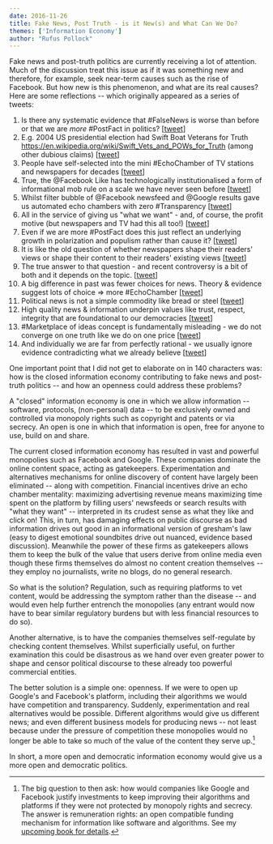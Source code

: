 ```yaml
---
date: 2016-11-26
title: Fake News, Post Truth - is it New(s) and What Can We Do?
themes: ['Information Economy']
author: "Rufus Pollock"
---
```


Fake news and post-truth politics are currently receiving a lot of attention. Much of the discussion treat this issue as if it was something new and therefore, for example, seek near-term causes such as the rise of Facebook. But how new is this phenomenon, and what are its real causes? Here are some reflections -- which originally appeared as a series of tweets:

1. Is there any systematic evidence that #FalseNews is worse than before or that we are *more* #PostFact in politics? [[tweet](https://twitter.com/rufuspollock/status/802414208377823232)]
2. E.g. 2004 US presidential election had Swift Boat Veterans for Truth https://en.wikipedia.org/wiki/Swift_Vets_and_POWs_for_Truth (among other dubious claims) [[tweet](https://twitter.com/rufuspollock/status/802414987385905152)]
3. People have self-selected into the mini #EchoChamber of TV stations and newspapers for decades [[tweet](https://twitter.com/rufuspollock/status/802418212117757952)]
4. True, the @Facebook Like has technologically institutionalised a form of informational mob rule on a scale we have never seen before [[tweet](https://twitter.com/rufuspollock/status/802418742772822017)]
5. Whilst filter bubble of @Facebook newsfeed and @Google results gave us automated echo chambers with zero #Transparency [[tweet](https://twitter.com/rufuspollock/status/802419787951472640)]
6. All in the service of giving us "what we want" - and, of course, the profit motive (but newspapers and TV had this all too!) [[tweet](https://twitter.com/rufuspollock/status/802420229393395712)]
7. Even if we are more #PostFact does this just reflect an underlying growth in polarization and populism rather than cause it? [[tweet](https://twitter.com/rufuspollock/status/802420904688914432)]
8. It is like the old question of whether newspapers shape their readers' views or shape their content to their readers' existing views [[tweet](https://twitter.com/rufuspollock/status/802421353227939841)]
9. The true answer to that question - and recent controversy is a bit of both and it depends on the topic. [[tweet](https://twitter.com/rufuspollock/status/802421674528239616)]
10. A big difference in past was fewer choices for news. Theory & evidence suggest lots of choice => more #EchoChamber [[tweet](https://twitter.com/rufuspollock/status/802423540582641668)]
11. Political news is not a simple commodity like bread or steel [[tweet](https://twitter.com/rufuspollock/status/802425005313179648)]
12. High quality news & information underpin values like trust, respect, integrity that are foundational to our democracies [[tweet](https://twitter.com/rufuspollock/status/802425733079568384)]
13. #Marketplace of ideas concept is fundamentally misleading - we do not converge on one truth like we do on one price [[tweet](https://twitter.com/rufuspollock/status/802427734169239553)]
14. And individually we are far from perfectly rational - we usually ignore evidence contradicting what we already believe [[tweet](https://twitter.com/rufuspollock/status/802430642181079041)]

One important point that I did not get to elaborate on in 140 characters was: how is the closed information economy contributing to fake news and post-truth politics -- and how an openness could address these problems?

A "closed" information economy is one in which we allow information -- software, protocols, (non-personal) data -- to be exclusively owned and controlled via monopoly rights such as copyright and patents or via secrecy. An open is one in which that information is open, free for anyone to use, build on and share.

The current closed information economy has resulted in vast and powerful monopolies such as Facebook and Google. These companies dominate the online content space, acting as gatekeepers. Experimentation and alternatives mechanisms for online discovery of content have largely been eliminated -- along with competition. Financial incentives drive an echo chamber mentality: maximizing advertising revenue means maximizing time spent on the platform by filling users' newsfeeds or search results with "what they want" -- interpreted in its crudest sense as what they like and click on! This, in turn, has damaging effects on public discourse as bad information drives out good in an informational version of gresham's law (easy to digest emotional soundbites drive out nuanced, evidence based discussion). Meanwhile the power of these firms as gatekeepers allows them to keep the bulk of the value that users derive from online media even though these firms themselves do almost no content creation themselves -- they employ no journalists, write no blogs, do no general research.

So what is the solution? Regulation, such as requiring platforms to vet content, would be addressing the symptom rather than the disease -- and would even help further entrench the monopolies (any entrant would now have to bear similar regulatory burdens but with less financial resources to do so).

Another alternative, is to have the companies themselves self-regulate by checking content themselves. Whilst superficially useful, on further examination this could be disastrous as we hand over even greater power to shape and censor political discourse to these already too powerful commercial entities.

The better solution is a simple one: openness. If we were to open up Google's and Facebook's platform, including their algorithms we would have competition and transparency. Suddenly, experimentation and real alternatives would be possible. Different algorithms would give us different news; and even different business models for producing news -- not least because under the pressure of competition these monopolies would no longer be able to take so much of the value of the content they serve up.[^1]

In short, a more open and democratic information economy would give us a more open and democratic politics.

[^1]: The big question to then ask: how would companies like Google and Facebook justify investments to keep improving their algorithms and platforms if they were not protected by monopoly rights and secrecy. The answer is remuneration rights: an open compatible funding mechanism for information like software and algorithms. See my [upcoming book for details](/book/).

